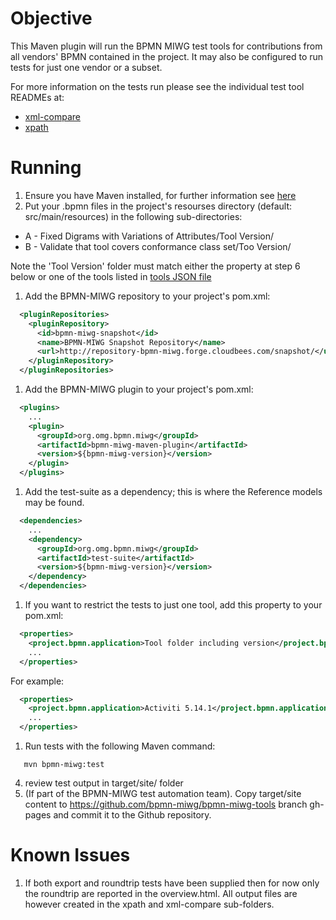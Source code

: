 Objective
=========

This Maven plugin will run the BPMN MIWG test tools for contributions from all vendors' BPMN contained in the project. It may also be configured to run tests for just one vendor or a subset. 

For more information on the tests run please see the individual test tool READMEs at: 

- [xml-compare](https://github.com/bpmn-miwg/bpmn-miwg-tools/tree/master/BPMN%202.0%20XML%20Compare)
- [xpath](https://github.com/bpmn-miwg/bpmn-miwg-tools/tree/master/XPathTestRunner)

Running
=======

1. Ensure you have Maven installed, for further information see [here](http://maven.apache.org/)
1. Put your .bpmn files in the project's resourses directory (default: src/main/resources) in the following sub-directories: 
  - A - Fixed Digrams with Variations of Attributes/Tool Version/
  - B - Validate that tool covers conformance class set/Too Version/
  
  Note the 'Tool Version' folder must match either the property at step 6 below or one of the tools listed in [tools JSON file](https://github.com/bpmn-miwg/bpmn-miwg-test-suite/blob/master/tools-tested-by-miwg.json)
1. Add the BPMN-MIWG repository to your project's pom.xml: 

  ```xml
    <pluginRepositories>
      <pluginRepository>
        <id>bpmn-miwg-snapshot</id>
        <name>BPMN-MIWG Snapshot Repository</name>
        <url>http://repository-bpmn-miwg.forge.cloudbees.com/snapshot/</url>
      </pluginRepository>
    </pluginRepositories>
  ```
1. Add the BPMN-MIWG plugin to your project's pom.xml: 
  
  ```xml
    <plugins>
      ...
      <plugin>
        <groupId>org.omg.bpmn.miwg</groupId>
        <artifactId>bpmn-miwg-maven-plugin</artifactId>
        <version>${bpmn-miwg-version}</version>
      </plugin>
    </plugins>
  ```
1. Add the test-suite as a dependency; this is where the Reference models may be found. 

  ```xml
    <dependencies>
      ...
      <dependency>
        <groupId>org.omg.bpmn.miwg</groupId>
        <artifactId>test-suite</artifactId>
        <version>${bpmn-miwg-version}</version>
      </dependency>
    </dependencies>
  ```
1. If you want to restrict the tests to just one tool, add this property to your pom.xml: 

  ```xml
    <properties>
      <project.bpmn.application>Tool folder including version</project.bpmn.application>
      ...
    </properties>
  ```
  For example: 

  ```xml
    <properties>
      <project.bpmn.application>Activiti 5.14.1</project.bpmn.application>
      ...
    </properties>
  ```
1. Run tests with the following Maven command: 
  ```
     mvn bpmn-miwg:test
  ```
4. review test output in target/site/ folder 
5. (If part of the BPMN-MIWG test automation team). Copy target/site content to https://github.com/bpmn-miwg/bpmn-miwg-tools branch gh-pages and commit it to the Github repository. 

Known Issues 
============

1. If both export and roundtrip tests have been supplied then for now only the roundtrip are reported in the overview.html. All output files are however created in the xpath and xml-compare sub-folders. 

